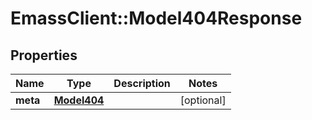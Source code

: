 # EmassClient::Model404Response

## Properties
Name | Type | Description | Notes
------------ | ------------- | ------------- | -------------
**meta** | [**Model404**](Model404.md) |  | [optional] 

